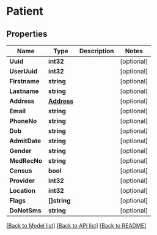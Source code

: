 # Patient

## Properties

Name | Type | Description | Notes
------------ | ------------- | ------------- | -------------
**Uuid** | **int32** |  | [optional] 
**UserUuid** | **int32** |  | [optional] 
**Firstname** | **string** |  | [optional] 
**Lastname** | **string** |  | [optional] 
**Address** | [**Address**](Address.md) |  | [optional] 
**Email** | **string** |  | [optional] 
**PhoneNo** | **string** |  | [optional] 
**Dob** | **string** |  | [optional] 
**AdmitDate** | **string** |  | [optional] 
**Gender** | **string** |  | [optional] 
**MedRecNo** | **string** |  | [optional] 
**Census** | **bool** |  | [optional] 
**Provider** | **int32** |  | [optional] 
**Location** | **int32** |  | [optional] 
**Flags** | **[]string** |  | [optional] 
**DoNotSms** | **string** |  | [optional] 

[[Back to Model list]](../README.md#documentation-for-models) [[Back to API list]](../README.md#documentation-for-api-endpoints) [[Back to README]](../README.md)


